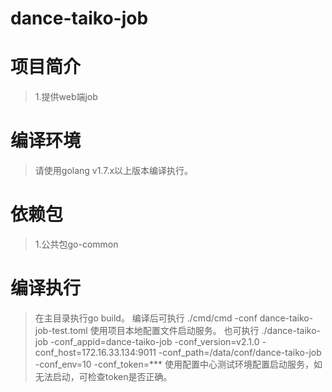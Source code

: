# dance-taiko-job

# 项目简介
> 1.提供web端job

# 编译环境
> 请使用golang v1.7.x以上版本编译执行。

# 依赖包
> 1.公共包go-common

# 编译执行
> 在主目录执行go build。
> 编译后可执行 ./cmd/cmd -conf dance-taiko-job-test.toml 使用项目本地配置文件启动服务。
> 也可执行 ./dance-taiko-job -conf_appid=dance-taiko-job -conf_version=v2.1.0 -conf_host=172.16.33.134:9011 -conf_path=/data/conf/dance-taiko-job -conf_env=10 -conf_token=*** 使用配置中心测试环境配置启动服务，如无法启动，可检查token是否正确。